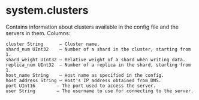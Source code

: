 # system.clusters

Contains information about clusters available in the config file and the servers in them.
Columns:

```text
cluster String      – Cluster name.
shard_num UInt32    – Number of a shard in the cluster, starting from 1.
shard_weight UInt32 – Relative weight of a shard when writing data.
replica_num UInt32  – Number of a replica in the shard, starting from 1.
host_name String    – Host name as specified in the config.
host_address String – Host's IP address obtained from DNS.
port UInt16        – The port used to access the server.
user String        – The username to use for connecting to the server.
```

